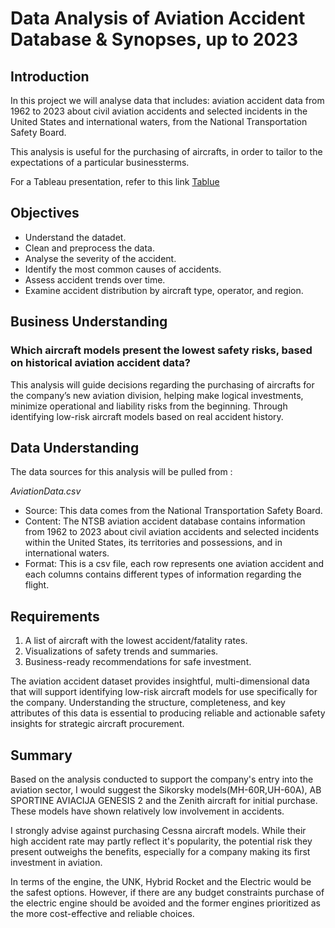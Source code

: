 # Data Analysis of Aviation Accident Database & Synopses, up to 2023
## Introduction
In this project we will analyse data that includes: aviation accident data from 1962 to 2023 about civil aviation accidents and selected incidents in the United States and international waters, from the National Transportation Safety Board.

This analysis is useful for the purchasing of aircrafts, in order to tailor to the expectations of a particular businessterms.

For a Tableau presentation, refer to this link [Tablue](https://public.tableau.com/views/Phase1-Project-Dashboard/Dashboard1?:language=en-US&publish=yes&:sid=&:redirect=auth&:display_count=n&:origin=viz_share_link)

## Objectives

- Understand the datadet.
- Clean and preprocess the data.
- Analyse the severity of the accident.
- Identify the most common causes of accidents.
- Assess accident trends over time.
- Examine accident distribution by aircraft type, operator, and region.

## Business Understanding
### Which aircraft models present the lowest safety risks, based on historical aviation accident data?

This analysis will guide decisions regarding the purchasing of aircrafts for the company’s new aviation division, helping make logical investments, minimize operational and liability risks from the beginning. Through identifying low-risk aircraft models based on real accident history.

## Data Understanding
The data sources for this analysis will be pulled from :

_AviationData.csv_

- Source: This data comes from the National Transportation Safety Board.
- Content: The NTSB aviation accident database contains information from 1962 to 2023 about civil aviation accidents and selected incidents within the United States, its territories and possessions, and in international waters.
- Format: This is a csv file, each row represents one aviation accident and each columns contains different types of information regarding the flight.

## Requirements
1. A list of aircraft with the lowest accident/fatality rates.
2. Visualizations of safety trends and summaries.
3. Business-ready recommendations for safe investment.

The aviation accident dataset provides insightful, multi-dimensional data that will support identifying low-risk aircraft models for use specifically for the company. Understanding the structure, completeness, and key attributes of this data is essential to producing reliable and actionable safety insights for strategic aircraft procurement.


## Summary
Based on the analysis conducted to support the company's entry into the aviation sector,
I would suggest the Sikorsky models(MH-60R,UH-60A), AB SPORTINE AVIACIJA GENESIS 2 
and the Zenith aircraft for initial purchase.
These models have shown relatively low involvement in accidents.

I strongly advise  against purchasing Cessna aircraft models.
While their high accident rate may partly reflect it's popularity,
the potential risk they present outweighs the benefits,
especially for a company making its first investment in aviation.

In terms of the engine, the UNK, Hybrid Rocket and the Electric would be the safest options.
However, if there are any budget constraints purchase of the electric engine should be avoided
and the former engines prioritized as the more cost-effective and reliable choices.

